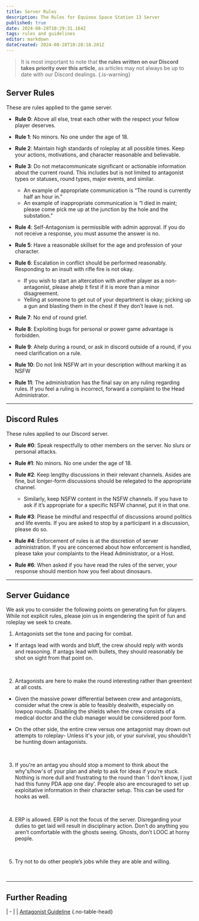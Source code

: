 ```yaml
---
title: Server Rules
description: The Rules for Equinox Space Station 13 Server
published: true
date: 2024-08-28T10:29:31.164Z
tags: rules and guidelines
editor: markdown
dateCreated: 2024-08-28T10:28:18.201Z
---
```


> It is most important to note that **the rules written on our Discord takes priority over this article**, as articles may not always be up to date with our Discord dealings.
{.is-warning}

## Server Rules
These are rules applied to the game server.

* **Rule 0**: Above all else, treat each other with the respect your fellow player deserves.

* **Rule 1**: No minors. No one under the age of 18.

* **Rule 2**: Maintain high standards of roleplay at all possible times. Keep your actions, motivations, and character reasonable and believable.

* **Rule 3**: Do not metacommunicate significant or actionable information about the current round. This includes but is not limited to antagonist types or statuses, round types, major events, and similar. 
  * An example of appropriate communication is “The round is currently half an hour in.” 
  * An example of inappropriate communication is “I died in maint; please come pick me up at the junction by the hole and the substation.”

* **Rule 4**: Self-Antagonism is permissible with admin approval. If you do not receive a response, you must assume the answer is no.

* **Rule 5**: Have a reasonable skillset for the age and profession of your character.

* **Rule 6**: Escalation in conflict should be performed reasonably. Responding to an insult with rifle fire is not okay. 
  * If you wish to start an altercation with another player as a non-antagonist, please ahelp it first if it is more than a minor disagreement. 
  * Yelling at someone to get out of your department is okay; picking up a gun and blasting them in the chest if they don’t leave is not. 

* **Rule 7**: No end of round grief.

* **Rule 8**: Exploiting bugs for personal or power game advantage is forbidden.

* **Rule 9**: Ahelp during a round, or ask in discord outside of a round, if you need clarification on a rule.

* **Rule 10**: Do not link NSFW art in your description without marking it as NSFW

* **Rule 11**: The administration has the final say on any ruling regarding rules. If you feel a ruling is incorrect, forward a complaint to the Head Administrator.

---

## Discord Rules
These rules applied to our Discord server.

* **Rule #0**: Speak respectfully to other members on the server. No slurs or personal attacks.

* **Rule #1**: No minors. No one under the age of 18.

* **Rule #2**: Keep lengthy discussions in their relevant channels. Asides are fine, but longer-form discussions should be relegated to the appropriate channel. 
  * Similarly, keep NSFW content in the NSFW channels. If you have to ask if it’s appropriate for a specific NSFW channel, put it in that one.

* **Rule #3**: Please be mindful and respectful of discussions around politics and life events. If you are asked to stop by a participant in a discussion, please do so.

* **Rule #4**: Enforcement of rules is at the discretion of server administration. If you are concerned about how enforcement is handled, please take your complaints to the Head Administrator, or a Host.

* **Rule #6**: When asked if you have read the rules of the server, your response should mention how you feel about dinosaurs.

---

## Server Guidance
We ask you to consider the following points on generating fun for players. While not explicit rules, please join us in engendering the spirit of fun and roleplay we seek to create.

1. Antagonists set the tone and pacing for combat. 

* If antags lead with words and bluff, the crew should reply with words and reasoning. If antags lead with bullets, they should reasonably be shot on sight from that point on.
<br>

2. Antagonists are here to make the round interesting rather than greentext at all costs. 

* Given the massive power differential between crew and antagonists, consider what the crew is able to feasibly dealwith, especially on lowpop rounds. Disabling the shields when the crew consists of a medical doctor and the club manager would be considered poor form. 

* On the other side, the entire crew versus one antagonist may drown out attempts to roleplay- Unless it's your job, or your survival, you shouldn't be hunting down antagonists.
<br>

3. If you're an antag you should stop a moment to think about the why's/how's of your plan and ahelp to ask for ideas if you're stuck. Nothing is more dull and frustrating to the round than 'I don't know, I just had this funny PDA app one day'. People also are encouraged to set up exploitative information in their character setup. This can be used for hooks as well.
<br>

4. ERP is allowed. ERP is not the focus of the server. Disregarding your duties to get laid will result in disciplinary action. Don’t do anything you aren’t comfortable with the ghosts seeing. Ghosts, don’t LOOC at horny people.
<br>

5. Try not to do other people’s jobs while they are able and willing.
<br>

---

## Further Reading
| - |
| [Antagonist Guideline](/guideline/Antagonist-Guidelines) {.no-table-head}

